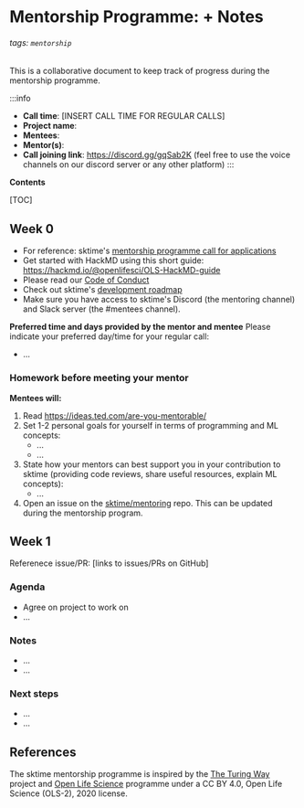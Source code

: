 Mentorship Programme: <Mentee> + <Mentor> Notes
===

###### tags: `mentorship`

This is a collaborative document to keep track of progress during the mentorship programme.

:::info
- **Call time**: [INSERT CALL TIME FOR REGULAR CALLS]
- **Project name**: 	
- **Mentees**: 
- **Mentor(s)**: 
- **Call joining link**: https://discord.gg/gqSab2K (feel free to use the voice channels on our discord server or any other platform)
:::

**Contents**

[TOC]

## Week 0

- For reference: sktime's [mentorship programme call for applications](https://github.com/alan-turing-institute/sktime/wiki/Mentorship-programme)
- Get started with HackMD using this short guide: https://hackmd.io/@openlifesci/OLS-HackMD-guide
- Please read our [Code of Conduct](https://github.com/alan-turing-institute/sktime/blob/master/CODE_OF_CONDUCT.rst)
- Check out sktime's [development roadmap](https://github.com/alan-turing-institute/sktime/issues/228)
- Make sure you have access to sktime's Discord (the mentoring channel) and Slack server (the #mentees channel).  

**Preferred time and days provided by the mentor and mentee** 
Please indicate your preferred day/time for your regular call: 

* ...

### Homework before meeting your mentor

**Mentees will:**

1. Read https://ideas.ted.com/are-you-mentorable/
2. Set 1-2 personal goals for yourself in terms of programming and ML concepts:
    - ...
    - ... 
3. State how your mentors can best support you in your contribution to sktime (providing code reviews, share useful resources, explain ML concepts):
    - ...
4. Open an issue on the [sktime/mentoring](https://github.com/sktime/mentoring/issues) repo. This can be updated during the mentorship program.

## Week 1
Referenece issue/PR: [links to issues/PRs on GitHub]

### Agenda
* Agree on project to work on
* ...

### Notes
* ...
* ...

### Next steps
* ...
* ...


## References
The sktime mentorship programme is inspired by the [The Turing Way](https://the-turing-way.netlify.app/welcome) project and [Open Life Science](https://openlifesci.org) programme under a CC BY 4.0, Open Life Science (OLS-2), 2020 license.
